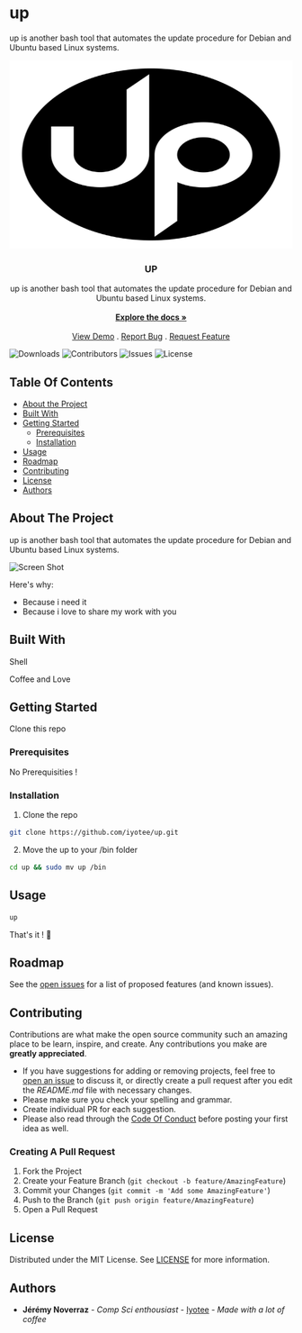 # up

up is another bash tool that automates the update procedure for Debian and Ubuntu based Linux systems.

<p align="center">
  <a href="https://github.com/Iyotee/up">
    <img src="up.svg" alt="Logo" width="669" height="335">
  </a>

  <h3 align="center">UP</h3>

  <p align="center">
    up is another bash tool that automates the update procedure for Debian and Ubuntu based Linux systems.
    <br/>
    <br/>
    <a href="https://github.com/Iyotee/up"><strong>Explore the docs »</strong></a>
    <br/>
    <br/>
    <a href="https://github.com/Iyotee/up">View Demo</a>
    .
    <a href="https://github.com/Iyotee/up/issues">Report Bug</a>
    .
    <a href="https://github.com/Iyotee/up/issues">Request Feature</a>
  </p>
</p>

![Downloads](https://img.shields.io/github/downloads/Iyotee/up/total) ![Contributors](https://img.shields.io/github/contributors/Iyotee/up?color=dark-green) ![Issues](https://img.shields.io/github/issues/Iyotee/up) ![License](https://img.shields.io/github/license/Iyotee/up)


## Table Of Contents

* [About the Project](#about-the-project)
* [Built With](#built-with)
* [Getting Started](#getting-started)
  * [Prerequisites](#prerequisites)
  * [Installation](#installation)
* [Usage](#usage)
* [Roadmap](#roadmap)
* [Contributing](#contributing)
* [License](#license)
* [Authors](#authors)


## About The Project


up is another bash tool that automates the update procedure for Debian and Ubuntu based Linux systems.

![Screen Shot](images/screenshot.png)

Here's why:

* Because i need it
* Because i love to share my work with you


## Built With

Shell

Coffee and Love

## Getting Started

Clone this repo

### Prerequisites

No Prerequisities !


### Installation


1. Clone the repo

```sh
git clone https://github.com/iyotee/up.git
```

2. Move the up to your /bin folder

```sh
cd up && sudo mv up /bin
```

## Usage

```sh
up
```

That's it ! 🎊


## Roadmap

See the [open issues](https://github.com/Iyotee/up/issues) for a list of proposed features (and known issues).

## Contributing

Contributions are what make the open source community such an amazing place to be learn, inspire, and create. Any contributions you make are **greatly appreciated**.
* If you have suggestions for adding or removing projects, feel free to [open an issue](https://github.com/Iyotee/up/issues/new) to discuss it, or directly create a pull request after you edit the *README.md* file with necessary changes.
* Please make sure you check your spelling and grammar.
* Create individual PR for each suggestion.
* Please also read through the [Code Of Conduct](https://github.com/Iyotee/up/blob/main/CODE_OF_CONDUCT.md) before posting your first idea as well.

### Creating A Pull Request

1. Fork the Project
2. Create your Feature Branch (`git checkout -b feature/AmazingFeature`)
3. Commit your Changes (`git commit -m 'Add some AmazingFeature'`)
4. Push to the Branch (`git push origin feature/AmazingFeature`)
5. Open a Pull Request

## License

Distributed under the MIT License. See [LICENSE](https://github.com/Iyotee/up/blob/main/LICENSE.md) for more information.

## Authors

* **Jérémy Noverraz** - *Comp Sci enthousiast* - [Iyotee](https://github.com/iyotee/) - *Made with a lot of coffee*
